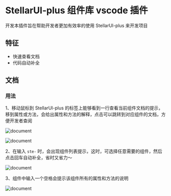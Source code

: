 # StellarUI-plus 组件库 vscode 插件

开发本插件旨在帮助开发者更加有效率的使用 StellarUI-plus 来开发项目

## 特征

-   快速查看文档
-   代码自动补全

## 文档

### 用法

1、移动鼠标到 StellarUI-plus 的标签上能够看到一行查看当前组件文档的提示，移到属性或方法，会给出属性和方法的解释，点击可以跳转到对应组件的文档，方便开发者查阅

![document](https://image.whzb.com/chain/StellarUI/ste-helper/1-2.gif)

![document](https://image.whzb.com/chain/StellarUI/ste-helper/1-4.gif)

2、在输入 `ste-` 时，会出现组件列表提示，这时，可选择任意需要的组件，然后点击回车自动补全，省时又省力～

![document](https://image.whzb.com/chain/StellarUI/ste-helper/1-1.gif)

3、组件中输入一个空格会提示该组件所有的属性和方法的说明

![document](https://image.whzb.com/chain/StellarUI/ste-helper/1-3.gif)
